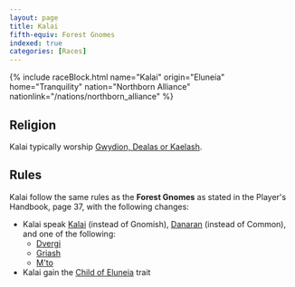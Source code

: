 ```yaml
---
layout: page
title: Kalai
fifth-equiv: Forest Gnomes
indexed: true
categories: [Races]
---
```


{% include raceBlock.html name="Kalai" origin="Eluneia" home="Tranquility" nation="Northborn Alliance" nationlink="/nations/northborn_alliance" %}

## Religion

Kalai typically worship [Gwydion, Dealas or Kaelash](/pantheons/watchers).

## Rules

Kalai follow the same rules as the **Forest Gnomes** as stated in the Player's Handbook, page 37, with the following changes:

- Kalai speak [Kalai](/general/languages) (instead of Gnomish), [Danaran](/general/languages) (instead of Common), and one of the following:
  - [Dvergi](/general/languages)
  - [Griash](/general/languages)
  - [M'to](/general/languages)
- Kalai gain the [Child of Eluneia](/rules/child_of_eluneia) trait
